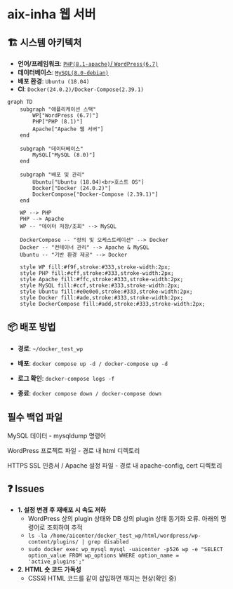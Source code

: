 # aix-inha 웹 서버


## 🏗️ 시스템 아키텍처

* **언어/프레임워크**: [`PHP(8.1-apache)`/ `WordPress(6.7)`](https://hub.docker.com/layers/library/wordpress/6.7.2-php8.1-apache/images/sha256-a811cbb857ab651fcc121da60c98fbc1eeeb189bf0d72c389a919f73ef53ad77)
* **데이터베이스**: [`MySQL(8.0-debian)`](https://hub.docker.com/_/mysql)
* **배포 환경**: `Ubuntu (18.04)`
* **CI**: `Docker(24.0.2)/Docker-Compose(2.39.1)`

```mermaid
graph TD
    subgraph "애플리케이션 스택"
        WP["WordPress (6.7)"]
        PHP["PHP (8.1)"]
        Apache["Apache 웹 서버"]
    end

    subgraph "데이터베이스"
        MySQL["MySQL (8.0)"]
    end

    subgraph "배포 및 관리"
        Ubuntu["Ubuntu (18.04)<br>호스트 OS"]
        Docker["Docker (24.0.2)"]
        DockerCompose["Docker-Compose (2.39.1)"]
    end

    WP --> PHP
    PHP --> Apache
    WP -- "데이터 저장/조회" --> MySQL

    DockerCompose -- "정의 및 오케스트레이션" --> Docker
    Docker -- "컨테이너 관리" --> Apache & MySQL
    Ubuntu -- "기반 환경 제공" --> Docker
    
    style WP fill:#f9f,stroke:#333,stroke-width:2px;
    style PHP fill:#cff,stroke:#333,stroke-width:2px;
    style Apache fill:#ffc,stroke:#333,stroke-width:2px;
    style MySQL fill:#ccf,stroke:#333,stroke-width:2px;
    style Ubuntu fill:#e0e0e0,stroke:#333,stroke-width:2px;
    style Docker fill:#ade,stroke:#333,stroke-width:2px;
    style DockerCompose fill:#add,stroke:#333,stroke-width:2px;
```

## 📦 배포 방법
* **경로**: `~/docker_test_wp`

* **배포**: `docker compose up -d / docker-compose up -d`

* **로그 확인**: `docker-compose logs -f`

* **종료**: `docker compose down / docker-compose down`

## 필수 백업 파일

MySQL 데이터 - mysqldump 명령어

WordPress 프로젝트 파일 - 경로 내 html 디렉토리

HTTPS SSL 인증서 / Apache 설정 파일 - 경로 내 apache-config, cert 디렉토리


## ❓ Issues

- **1. 설정 변경 후 재배포 시 속도 저하**
  - WordPress 상의 plugin 상태와 DB 상의 plugin 상태 동기화 오류. 아래의 명령어로 조회하여 추적
  - `ls -la /home/aicenter/docker_test_wp/html/wordpress/wp-content/plugins/ | grep disabled`
  - `sudo docker exec wp_mysql mysql -uaicenter -p526 wp -e "SELECT option_value FROM wp_options WHERE option_name = 'active_plugins';"`
- **2. HTML 숏 코드 가독성**
  - CSS와 HTML 코드를 같이 삽입하면 깨지는 현상(확인 중)

